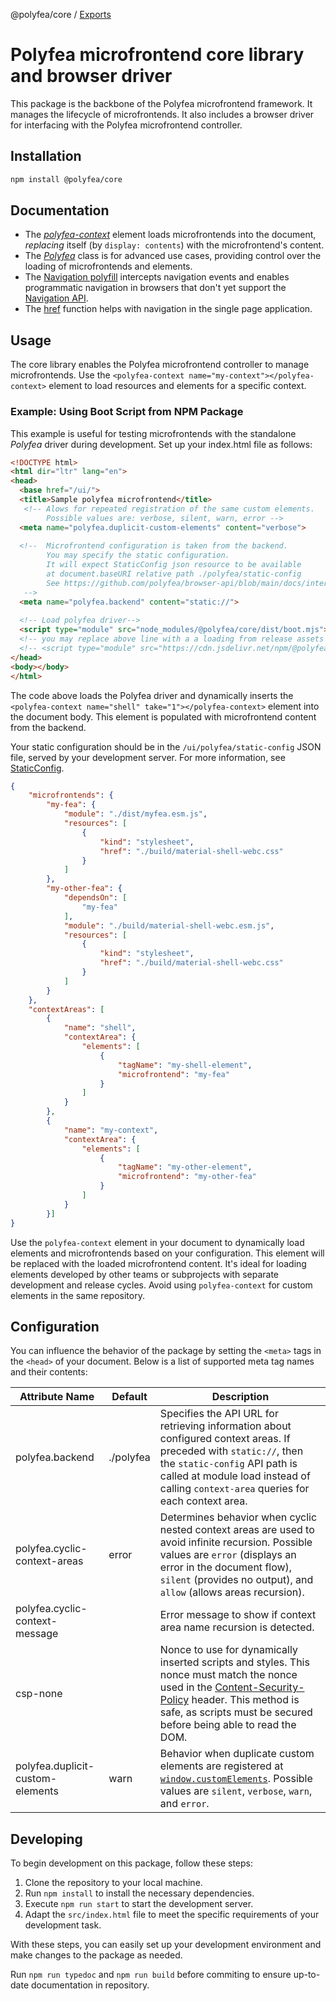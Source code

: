 @polyfea/core / [Exports](modules.md)

# Polyfea microfrontend core library and browser driver

This package is the backbone of the Polyfea microfrontend framework. It manages the lifecycle of microfrontends. It also includes a browser driver for interfacing with the Polyfea microfrontend controller.

## Installation

```bash
npm install @polyfea/core
```

## Documentation

- The [_polyfea-context_](src/components/polyfea-context/readme.md) element loads microfrontends into the document, _replacing_ itself (by `display: contents`) with the microfrontend's content.
- The [_Polyfea_](docs/classes/Polyfea.md) class is for advanced use cases, providing control over the loading of microfrontends and elements.
- The [Navigation polyfill](docs/interfaces/Navigation.md) intercepts navigation events and enables programmatic navigation in browsers that don't yet support the [Navigation API](https://developer.mozilla.org/en-US/docs/Web/API/Navigation_API).
- The [href](https://github.com/polyfea/core/blob/main/docs/modules.md#href) function helps with navigation in the single page application.

## Usage

The core library enables the Polyfea microfrontend controller to manage microfrontends. Use the `<polyfea-context name="my-context"></polyfea-context>` element to load resources and elements for a specific context.

### Example: Using Boot Script from NPM Package

This example is useful for testing microfrontends with the standalone _Polyfea_ driver during development. Set up your index.html file as follows:

```html
<!DOCTYPE html>
<html dir="ltr" lang="en">
<head>
  <base href="/ui/">
  <title>Sample polyfea microfrontend</title>
   <!-- Alows for repeated registration of the same custom elements. 
        Possible values are: verbose, silent, warn, error -->
  <meta name="polyfea.duplicit-custom-elements" content="verbose">
 
  <!--  Microfrontend configuration is taken from the backend. 
        You may specify the static configuration. 
        It will expect StaticConfig json resource to be available 
        at document.baseURI relative path ./polyfea/static-config
        See https://github.com/polyfea/browser-api/blob/main/docs/interfaces/StaticConfig.md
   -->
  <meta name="polyfea.backend" content="static://"> 
  
  <!-- Load polyfea driver-->
  <script type="module" src="node_modules/@polyfea/core/dist/boot.mjs"></script>
  <!-- you may replace above line with a a loading from release assets -->
  <!-- <script type="module" src="https://cdn.jsdelivr.net/npm/@polyfea/core@1/dist/boot.mjs"></script> -->
</head>
<body></body>
</html>
```

The code above loads the Polyfea driver and dynamically inserts the `<polyfea-context name="shell" take="1"></polyfea-context>` element into the document body. This element is populated with microfrontend content from the backend.

Your static configuration should be in the `/ui/polyfea/static-config` JSON file, served by your development server. For more information, see [StaticConfig](https://github.com/polyfea/browser-api/blob/main/docs/interfaces/StaticConfig.md).

```json
{
    "microfrontends": {
        "my-fea": {
            "module": "./dist/myfea.esm.js",
            "resources": [
                {
                    "kind": "stylesheet",
                    "href": "./build/material-shell-webc.css"
                }
            ]
        },
        "my-other-fea": {
            "dependsOn": [
                "my-fea"
            ],
            "module": "./build/material-shell-webc.esm.js",
            "resources": [
                {
                    "kind": "stylesheet",
                    "href": "./build/material-shell-webc.css"
                }
            ]
        }
    },
    "contextAreas": [
        { 
            "name": "shell",
            "contextArea": {
                "elements": [
                    {
                        "tagName": "my-shell-element",
                        "microfrontend": "my-fea"
                    }
                ]
            }
        },
        {
            "name": "my-context",
            "contextArea": {
                "elements": [
                    {
                        "tagName": "my-other-element",
                        "microfrontend": "my-other-fea"
                    }
                ]
            }
        }]
}
```

Use the `polyfea-context` element in your document to dynamically load elements and microfrontends based on your configuration. This element will be replaced with the loaded microfrontend content. It's ideal for loading elements developed by other teams or subprojects with separate development and release cycles. Avoid using `polyfea-context` for custom elements in the same repository.

## Configuration

You can influence the behavior of the package by setting the `<meta>` tags in the `<head>` of your document. Below is a list of supported meta tag names and their contents:

| Attribute Name               | Default | Description |
|----------------------------- | ------- | ----------- |
| polyfea.backend              | ./polyfea | Specifies the API URL for retrieving information about configured context areas. If preceded with `static://`, then the `static-config` API path is called at module load instead of calling `context-area` queries for each context area. |
| polyfea.cyclic-context-areas | error   | Determines behavior when cyclic nested context areas are used to avoid infinite recursion. Possible values are `error` (displays an error in the document flow), `silent` (provides no output), and `allow` (allows areas recursion). |
| polyfea.cyclic-context-message|         | Error message to show if context area name recursion is detected. |
| csp-none                    |         | Nonce to use for dynamically inserted scripts and styles. This nonce must match the nonce used in the [Content-Security-Policy](https://developer.mozilla.org/en-US/docs/Mozilla/Add-ons/WebExtensions/Content_Security_Policy) header. This method is safe, as scripts must be secured before being able to read the DOM. |
| polyfea.duplicit-custom-elements | warn | Behavior when duplicate custom elements are registered at [`window.customElements`](https://developer.mozilla.org/en-US/docs/Web/API/Window/customElements). Possible values are `silent`, `verbose`, `warn`, and `error`. |

## Developing

To begin development on this package, follow these steps:

1. Clone the repository to your local machine.
2. Run `npm install` to install the necessary dependencies.
3. Execute `npm run start` to start the development server.
4. Adapt the `src/index.html` file to meet the specific requirements of your development task.

With these steps, you can easily set up your development environment and make changes to the package as needed.

Run `npm run typedoc` and `npm run build` before commiting to ensure up-to-date documentation in repository.
